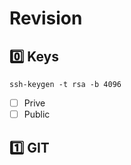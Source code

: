 # Revision

## :zero: Keys

```
ssh-keygen -t rsa -b 4096
```



- [ ] Prive
- [ ] Public

## :one: GIT
